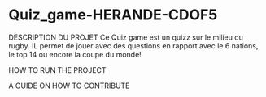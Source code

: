 # Quiz_game-HERANDE-CDOF5
DESCRIPTION DU PROJET
 Ce Quiz game est un quizz sur le milieu du rugby. IL permet de jouer avec des questions en rapport avec le 6 nations, le top 14 ou encore la coupe du monde!

HOW TO RUN THE PROJECT

A GUIDE ON HOW TO CONTRIBUTE 
